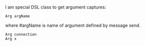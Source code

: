 I am special DSL class to get argument captures:

	Arg argName
	
where #argName is name of argument defined by message send.

	Arg connection 
	Arg x